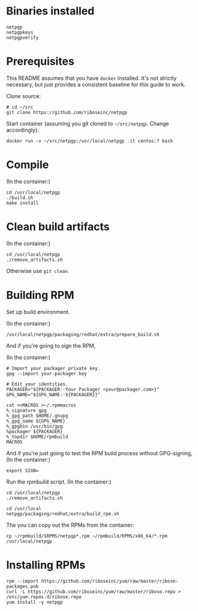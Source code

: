 Binaries installed
==================
```
netpgp
netpgpkeys
netpgpverify
```

Prerequisites
=============

This README assumes that you have `docker` installed.
It's not strictly necessary, but just provides a consistent baseline for
this guide to work.

Clone source:
```
# cd ~/src
git clone https://github.com/riboseinc/netpgp
```

Start container (assuming you git cloned to `~/src/netpgp`. Change
accordingly):
```
docker run -v ~/src/netpgp:/usr/local/netpgp -it centos:7 bash
```

Compile
=======
(In the container:)
```
cd /usr/local/netpgp
./build.sh
make install
```

Clean build artifacts
=====================
(In the container:)
```
cd /usr/local/netpgp
./remove_artifacts.sh
```

Otherwise use `git clean`.

Building RPM
============
Set up build environment.

(In the container:)
```
/usr/local/netpgp/packaging/redhat/extra/prepare_build.sh
```

And if you're going to sign the RPM,

(In the container:)
```
# Import your packager private key.
gpg --import your-packager.key

# Edit your identities.
PACKAGER="${PACKAGER:-Your Packager <your@packager.com>}"
GPG_NAME="${GPG_NAME:-${PACKAGER}}"

cat <<MACROS >~/.rpmmacros
%_signature gpg
%_gpg_path $HOME/.gnupg
%_gpg_name ${GPG_NAME}
%_gpgbin /usr/bin/gpg
%packager ${PACKAGER}
%_topdir $HOME/rpmbuild
MACROS
```

And if you're just going to test the RPM build process without GPG-signing,
(In the container:)
```
export SIGN=
```

Run the rpmbuild script.
(In the container:)
```
cd /usr/local/netpgp
./remove_artifacts.sh

cd /usr/local
netpgp/packaging/redhat/extra/build_rpm.sh
```

The you can copy out the RPMs from the container:
```
cp ~/rpmbuild/SRPMS/netpgp*.rpm ~/rpmbuild/RPMS/x86_64/*.rpm /usr/local/netpgp
```

Installing RPMs
===============

```
rpm --import https://github.com/riboseinc/yum/raw/master/ribose-packages.pub
curl -L https://github.com/riboseinc/yum/raw/master/ribose.repo > /etc/yum.repos.d/ribose.repo
yum install -y netpgp
```
